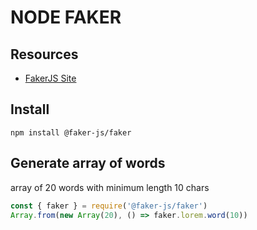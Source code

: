 # NODE FAKER

## Resources

- [FakerJS Site](https://fakerjs.dev)

## Install

```console
npm install @faker-js/faker
```

## Generate array of words

array of 20 words with minimum length 10 chars

```js
const { faker } = require('@faker-js/faker')
Array.from(new Array(20), () => faker.lorem.word(10))
```
